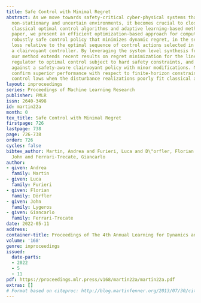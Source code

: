 ```yaml
---
title: Safe Control with Minimal Regret
abstract: As we move towards safety-critical cyber-physical systems that operate in
  non-stationary and uncertain environments, it becomes crucial to close the gap between
  classical optimal control algorithms and adaptive learning-based methods. In this
  paper, we present an efficient optimization-based approach for computing a finite-horizon
  robustly safe control policy that minimizes dynamic regret, in the sense of the
  loss relative to the optimal sequence of control actions selected in hindsight by
  a clairvoyant controller. By leveraging the system level synthesis framework (SLS),
  our method extends recent results on regret minimization for the linear quadratic
  regulator to optimal control subject to hard safety constraints, and allows competing
  against a safety-aware clairvoyant policy with minor modifications. Numerical experiments
  confirm superior performance with respect to finite-horizon constrained H2 and H-infinity
  control laws when the disturbance realizations poorly fit classical assumptions.
layout: inproceedings
series: Proceedings of Machine Learning Research
publisher: PMLR
issn: 2640-3498
id: martin22a
month: 0
tex_title: Safe Control with Minimal Regret
firstpage: 726
lastpage: 738
page: 726-738
order: 726
cycles: false
bibtex_author: Martin, Andrea and Furieri, Luca and D\"orfler, Florian and Lygeros,
  John and Ferrari-Trecate, Giancarlo
author:
- given: Andrea
  family: Martin
- given: Luca
  family: Furieri
- given: Florian
  family: Dörfler
- given: John
  family: Lygeros
- given: Giancarlo
  family: Ferrari-Trecate
date: 2022-05-11
address:
container-title: Proceedings of The 4th Annual Learning for Dynamics and Control Conference
volume: '168'
genre: inproceedings
issued:
  date-parts:
  - 2022
  - 5
  - 11
pdf: https://proceedings.mlr.press/v168/martin22a/martin22a.pdf
extras: []
# Format based on citeproc: http://blog.martinfenner.org/2013/07/30/citeproc-yaml-for-bibliographies/
---
```

